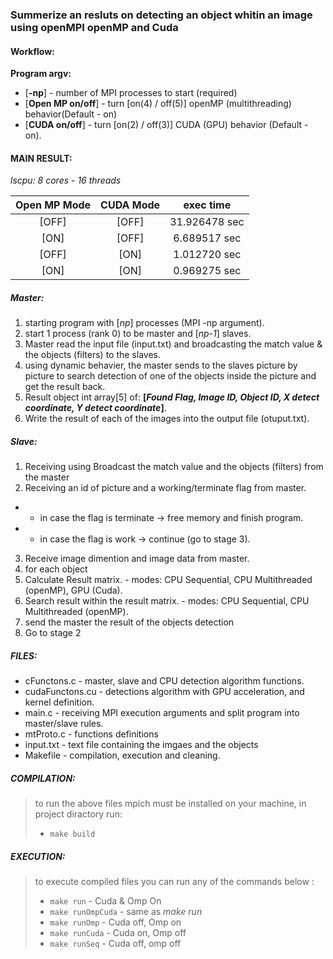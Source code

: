 
### Summerize an resluts on detecting an object whitin an image using openMPI openMP and Cuda ###


#### **Workflow:**

**Program argv:**
* [**-np**] - number of MPI processes to start (required)
* [**Open MP on/off**] - turn [on(4) / off(5)] openMP (multithreading) behavior(Default - on)
* [**CUDA on/off**] - turn [on(2) / off(3)] CUDA (GPU) behavior (Default - on).

#### **MAIN RESULT**:

*lscpu: 8 cores - 16 threads*


|    Open MP Mode  |    CUDA Mode    |      exec time     |
| :---------------:|:---------------:|:------------------:|
|        [OFF]     |      [OFF]      |     31.926478 sec  |
|        [ON]      |      [OFF]      |      6.689517 sec  |
|        [OFF]     |      [ON]       |      1.012720 sec  |
|        [ON]      |      [ON]       |      0.969275 sec  |


##### **Master:** #####

1. starting program with [*np*] processes (MPI -np argument).
2. start 1 process (rank 0) to be master and [*np-1*] slaves.
3. Master read the input file (input.txt) and broadcasting the match value & the objects (filters) to the slaves.
4. using dynamic behavier, the master sends to the slaves picture by picture to search detection of one of the objects inside the picture and get the result back.
5. Result object int array[5] of: **[*Found Flag, Image ID, Object ID, X detect coordinate, Y detect coordinate*]**.
6. Write the result of each of the images into the output file (otuput.txt).

##### **Slave:** #####

1. Receiving using Broadcast the match value and the objects (filters) from the master
2. Receiving an id of picture and a working/terminate flag from master.
- -  in case the flag is terminate -> free memory and finish program.
- -  in case the flag is work -> continue (go to stage 3).
3. Receive image dimention and image data from master.
4. for each object 
4. Calculate Result matrix. - modes: CPU Sequential, CPU Multithreaded (openMP), GPU (Cuda).
5. Search result within the result matrix. - modes: CPU Sequential, CPU Multithreaded (openMP).
6. send the master the result of the objects detection
7. Go to stage 2


##### FILES:
* cFunctons.c - master, slave and CPU detection algorithm functions.  
* cudaFunctons.cu - detections algorithm with GPU acceleration, and kernel definition.
* main.c - receiving MPI execution arguments and split program into master/slave rules.  
* mtProto.c - functions definitions
* input.txt - text file containing the imgaes and the objects
* Makefile - compilation, execution and cleaning.
    

##### COMPILATION:
> to run the above files mpich must be installed on your machine,
    in project diractory run:
> * ```make build```

##### EXECUTION:
> to execute compiled files you can run any of the commands below :
> * ```make run``` - Cuda & Omp On
> * ```make runOmpCuda``` - same as *make run*
> * ```make runOmp``` - Cuda off, Omp on
> * ```make runCuda``` - Cuda on, Omp off
> * ```make runSeq``` - Cuda off, omp off






